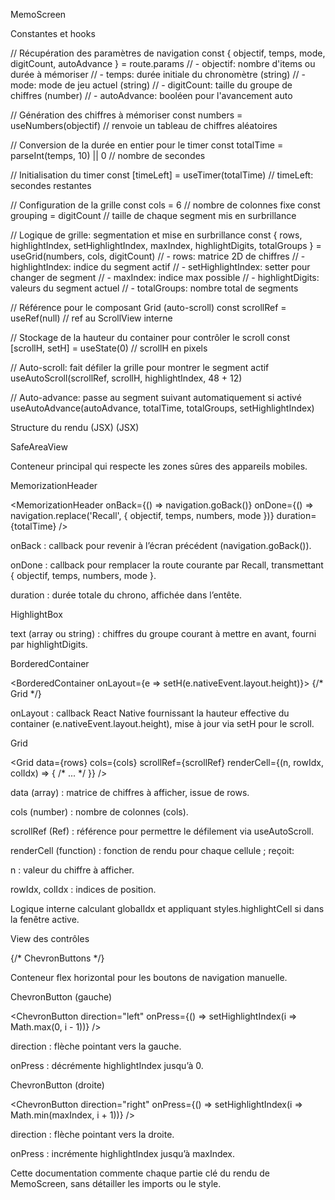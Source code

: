 MemoScreen

Constantes et hooks

// Récupération des paramètres de navigation
const { objectif, temps, mode, digitCount, autoAdvance } = route.params
// - objectif: nombre d'items ou durée à mémoriser
// - temps: durée initiale du chronomètre (string)
// - mode: mode de jeu actuel (string)
// - digitCount: taille du groupe de chiffres (number)
// - autoAdvance: booléen pour l'avancement auto

// Génération des chiffres à mémoriser
const numbers = useNumbers(objectif) // renvoie un tableau de chiffres aléatoires

// Conversion de la durée en entier pour le timer
const totalTime = parseInt(temps, 10) || 0 // nombre de secondes

// Initialisation du timer
const [timeLeft] = useTimer(totalTime) // timeLeft: secondes restantes

// Configuration de la grille
const cols = 6 // nombre de colonnes fixe
const grouping = digitCount // taille de chaque segment mis en surbrillance

// Logique de grille: segmentation et mise en surbrillance
const { rows, highlightIndex, setHighlightIndex, maxIndex, highlightDigits, totalGroups } =
  useGrid(numbers, cols, digitCount)
// - rows: matrice 2D de chiffres
// - highlightIndex: indice du segment actif
// - setHighlightIndex: setter pour changer de segment
// - maxIndex: indice max possible
// - highlightDigits: valeurs du segment actuel
// - totalGroups: nombre total de segments

// Référence pour le composant Grid (auto-scroll)
const scrollRef = useRef(null) // ref au ScrollView interne

// Stockage de la hauteur du container pour contrôler le scroll
const [scrollH, setH] = useState(0) // scrollH en pixels

// Auto-scroll: fait défiler la grille pour montrer le segment actif
useAutoScroll(scrollRef, scrollH, highlightIndex, 48 + 12)

// Auto-advance: passe au segment suivant automatiquement si activé
useAutoAdvance(autoAdvance, totalTime, totalGroups, setHighlightIndex)

Structure du rendu (JSX) (JSX)

SafeAreaView

<SafeAreaView>

Conteneur principal qui respecte les zones sûres des appareils mobiles.

MemorizationHeader

<MemorizationHeader
  onBack={() => navigation.goBack()}
  onDone={() => navigation.replace('Recall', { objectif, temps, numbers, mode })}
  duration={totalTime}
/>

onBack : callback pour revenir à l’écran précédent (navigation.goBack()).

onDone : callback pour remplacer la route courante par Recall, transmettant { objectif, temps, numbers, mode }.

duration : durée totale du chrono, affichée dans l’entête.

HighlightBox

<HighlightBox text={highlightDigits} />

text (array ou string) : chiffres du groupe courant à mettre en avant, fourni par highlightDigits.

BorderedContainer

<BorderedContainer onLayout={e => setH(e.nativeEvent.layout.height)}>
  {/* Grid */}
</BorderedContainer>

onLayout : callback React Native fournissant la hauteur effective du container (e.nativeEvent.layout.height), mise à jour via setH pour le scroll.

Grid

<Grid
  data={rows}
  cols={cols}
  scrollRef={scrollRef}
  renderCell={(n, rowIdx, colIdx) => { /* ... */ }}
/>

data (array) : matrice de chiffres à afficher, issue de rows.

cols (number) : nombre de colonnes (cols).

scrollRef (Ref) : référence pour permettre le défilement via useAutoScroll.

renderCell (function) : fonction de rendu pour chaque cellule ; reçoit:

n : valeur du chiffre à afficher.

rowIdx, colIdx : indices de position.

Logique interne calculant globalIdx et appliquant styles.highlightCell si dans la fenêtre active.

View des contrôles

<View style={styles.controls}>
  {/* ChevronButtons */}
</View>

Conteneur flex horizontal pour les boutons de navigation manuelle.

ChevronButton (gauche)

<ChevronButton
  direction="left"
  onPress={() => setHighlightIndex(i => Math.max(0, i - 1))}
/>

direction : flèche pointant vers la gauche.

onPress : décrémente highlightIndex jusqu’à 0.

ChevronButton (droite)

<ChevronButton
  direction="right"
  onPress={() => setHighlightIndex(i => Math.min(maxIndex, i + 1))}
/>

direction : flèche pointant vers la droite.

onPress : incrémente highlightIndex jusqu’à maxIndex.

Cette documentation commente chaque partie clé du rendu de MemoScreen, sans détailler les imports ou le style.